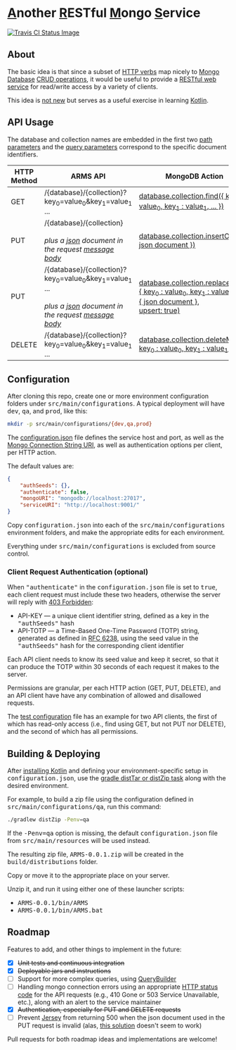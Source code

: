 # <u>A</u>nother <u>R</u>ESTful <u>M</u>ongo <u>S</u>ervice

[![Travis CI Status Image](https://travis-ci.org/dpapathanasiou/ARMS.svg?branch=master)](https://travis-ci.org/dpapathanasiou/ARMS)

## About

The basic idea is that since a subset of [HTTP verbs](https://www.w3.org/Protocols/rfc2616/rfc2616-sec9.html) map nicely to [Mongo Database](https://en.wikipedia.org/wiki/MongoDB) [CRUD operations](https://docs.mongodb.com/manual/crud/), it would be useful to provide a [RESTful web service](https://www.ibm.com/developerworks/library/ws-restful/index.html) for read/write access by a variety of clients.

This idea is [not new](https://github.com/search?utf8=%E2%9C%93&q=mongo+restful) but serves as a useful exercise in learning [Kotlin](http://kotlinlang.org/).

## API Usage

The database and collection names are embedded in the first two [path parameters](https://tools.ietf.org/html/rfc3986#section-3.3) and the [query parameters](https://tools.ietf.org/html/rfc3986#section-3.4) correspond to the specific document identifiers.

| HTTP Method | ARMS API  |  MongoDB Action |
| ------------- | ------------- | ------------- |
| GET  | /{database}/{collection}?key<sub>0</sub>=value<sub>0</sub>&key<sub>1</sub>=value<sub>1</sub> ... | [database.collection.find({ key<sub>0</sub> : value<sub>0</sub>, key<sub>1</sub> : value<sub>1</sub>, ... })](https://docs.mongodb.com/manual/reference/method/db.collection.find/) |
| PUT  | /{database}/{collection}<br /><br /><i>plus a [json](http://json.org/) document in the request [message body](https://www.w3.org/Protocols/rfc2616/rfc2616-sec4.html#sec4.3)</i>  | [database.collection.insertOne({ json document })](https://docs.mongodb.com/manual/reference/method/db.collection.insertOne/) |
| PUT  | /{database}/{collection}?key<sub>0</sub>=value<sub>0</sub>&key<sub>1</sub>=value<sub>1</sub> ... <br /><br /><i>plus a [json](http://json.org/) document in the request [message body](https://www.w3.org/Protocols/rfc2616/rfc2616-sec4.html#sec4.3)</i>  | [database.collection.replaceOne(<br />{ key<sub>0</sub> : value<sub>0</sub>, key<sub>1</sub> : value<sub>1</sub>, ... },<br />{ json document },<br />upsert: true)](https://docs.mongodb.com/manual/reference/method/db.collection.replaceOne/) |
| DELETE  | /{database}/{collection}?key<sub>0</sub>=value<sub>0</sub>&key<sub>1</sub>=value<sub>1</sub> ...  | [database.collection.deleteMany({ key<sub>0</sub> : value<sub>0</sub>, key<sub>1</sub> : value<sub>1</sub>, ... })](https://docs.mongodb.com/manual/reference/method/db.collection.deleteMany/) |

## Configuration

After cloning this repo, create one or more environment configuration folders under <tt>src/main/configurations</tt>. A typical deployment will have <tt>dev</tt>, <tt>qa</tt>, and <tt>prod</tt>, like this:

```sh
mkdir -p src/main/configurations/{dev,qa,prod}
```

The [configuration.json](src/main/resources/configuration.json) file defines the service host and port, as well as the [Mongo Connection String URI](https://docs.mongodb.com/manual/reference/connection-string/), as well as authentication options per client, per HTTP action.

The default values are:

```json
{
    "authSeeds": {},
    "authenticate": false,
    "mongoURI": "mongodb://localhost:27017",
    "serviceURI": "http://localhost:9001/"
}
```

Copy <tt>configuration.json</tt> into each of the <tt>src/main/configurations</tt> environment folders, and make the appropriate edits for each environment. 

Everything under <tt>src/main/configurations</tt> is excluded from source control.

### Client Request Authentication (optional)

When <tt>"authenticate"</tt> in the <tt>configuration.json</tt> file is set to <tt>true</tt>, each client request must include these two headers, otherwise the server will reply with [403 Forbidden](https://en.wikipedia.org/wiki/HTTP_403):

* API-KEY &mdash; a unique client identifier string, defined as a key in the <tt>"authSeeds"</tt> hash
* API-TOTP &mdash; a Time-Based One-Time Password (TOTP) string, generated as defined in [RFC 6238](https://tools.ietf.org/html/rfc6238), using the seed value in the <tt>"authSeeds"</tt> hash for the corresponding client identifier

Each API client needs to know its seed value and keep it secret, so that it can produce the TOTP within 30 seconds of each request it makes to the server.

Permissions are granular, per each HTTP action (GET, PUT, DELETE), and an API client have have any combination of allowed and disallowed requests.

The [test configuration](src/test/resources/configuration.json) file has an example for two API clients, the first of which has read-only access (i.e., find using GET, but not PUT nor DELETE), and the second of which has all permissions.

## Building &amp; Deploying

After [installing Kotlin](https://kotlinlang.org/docs/tutorials/getting-started.html) and defining your environment-specific setup in <tt>configuration.json</tt>, use the [gradle distTar or distZip task](https://docs.gradle.org/current/userguide/distribution_plugin.html#sec:distribution_tasks) along with the desired environment.

For example, to build a zip file using the configuration defined in <tt>src/main/configurations/qa</tt>, run this command:

```sh 
./gradlew distZip -Penv=qa
```

If the <tt>-Penv=qa</tt> option is missing, the default <tt>configuration.json</tt> file from <tt>src/main/resources</tt> will be used instead.

The resulting zip file, <tt>ARMS-0.0.1.zip</tt> will be created in the <tt>build/distributions</tt> folder.

Copy or move it to the appropriate place on your server.

Unzip it, and run it using either one of these launcher scripts:

* <tt>ARMS-0.0.1/bin/ARMS</tt>
* <tt>ARMS-0.0.1/bin/ARMS.bat</tt>

## Roadmap

Features to add, and other things to implement in the future:

- [X] ~~Unit tests and continuous integration~~
- [X] ~~Deployable jars and instructions~~
- [ ] Support for more complex queries, using [QueryBuilder](http://api.mongodb.com/java/current/com/mongodb/QueryBuilder.html)
- [ ] Handling mongo connection errors using an appropriate [HTTP status code](https://www.w3.org/Protocols/rfc2616/rfc2616-sec10.html) for the API requests (e.g., 410 Gone or 503 Service Unavailable, etc.), along with an alert to the service maintainer
- [X] ~~Authentication, especially for PUT and DELETE requests~~
- [ ] Prevent [Jersey](https://jersey.github.io/) from returning 500 when the json document used in the PUT request is invalid (alas, [this solution](https://stackoverflow.com/a/10738086) doesn't seem to work)

Pull requests for both roadmap ideas and implementations are welcome!
